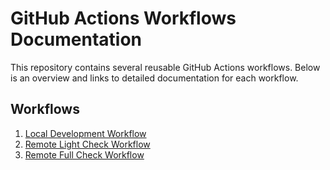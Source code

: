  # GitHub Actions Workflows Documentation

This repository contains several reusable GitHub Actions workflows. Below is an overview and links to detailed documentation for each workflow.

## Workflows

1. [Local Development Workflow](docs/terraform-local-workflow.md)
2. [Remote Light Check Workflow](docs/terraform-code-check.md)
3. [Remote Full Check Workflow](docs/terraform-plan-apply.md)